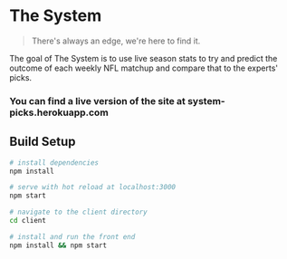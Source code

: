 # The System

> There's always an edge, we're here to find it.

The goal of The System is to use live season stats to try and predict the outcome of each weekly NFL matchup
and compare that to the experts' picks.

### You can find a live version of the site at system-picks.herokuapp.com

## Build Setup

``` bash
# install dependencies
npm install

# serve with hot reload at localhost:3000
npm start

# navigate to the client directory 
cd client

# install and run the front end
npm install && npm start
```
